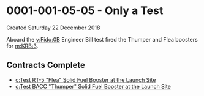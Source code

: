 # 0001-001-05-05 - Only a Test
Created Saturday 22 December 2018

Aboard the [v:Fido:0B](../v/Fido/0B.markdown) Engineer Bill test fired the Thumper and Flea boosters for [m:KRB:3](../m/KRB/3.markdown).

Contracts Complete
------------------

* [c:Test RT-5 "Flea" Solid Fuel Booster at the Launch Site](../c/Test_RT-5_Flea_Solid_Fuel_Booster_at_the_Launch_Site.markdown)
* [c:Test BACC "Thumper" Solid Fuel Booster at the Launch Site](../c/Test_BACC_Thumper_Solid_Fuel_Booster_at_the_Launch_Site.markdown)



